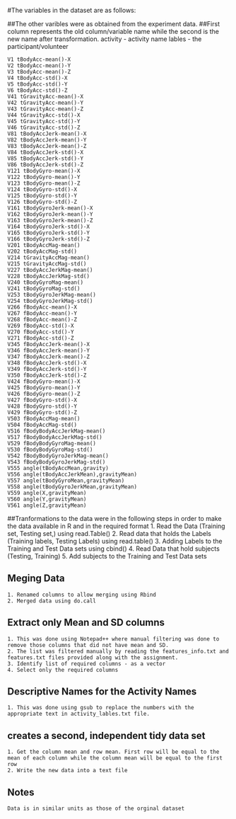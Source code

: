#The variables in the dataset are as follows:

##The other varibles were as obtained from the experiment data. 
##First column represents the old column/variable name while the second is the new name after transformation.
    activity - activity name
    lables - the participant/volunteer
    
    V1 tBodyAcc-mean()-X
    V2 tBodyAcc-mean()-Y
    V3 tBodyAcc-mean()-Z
    V4 tBodyAcc-std()-X
    V5 tBodyAcc-std()-Y
    V6 tBodyAcc-std()-Z
    V41 tGravityAcc-mean()-X
    V42 tGravityAcc-mean()-Y
    V43 tGravityAcc-mean()-Z
    V44 tGravityAcc-std()-X
    V45 tGravityAcc-std()-Y
    V46 tGravityAcc-std()-Z
    V81 tBodyAccJerk-mean()-X
    V82 tBodyAccJerk-mean()-Y
    V83 tBodyAccJerk-mean()-Z
    V84 tBodyAccJerk-std()-X
    V85 tBodyAccJerk-std()-Y
    V86 tBodyAccJerk-std()-Z
    V121 tBodyGyro-mean()-X
    V122 tBodyGyro-mean()-Y
    V123 tBodyGyro-mean()-Z
    V124 tBodyGyro-std()-X
    V125 tBodyGyro-std()-Y
    V126 tBodyGyro-std()-Z
    V161 tBodyGyroJerk-mean()-X
    V162 tBodyGyroJerk-mean()-Y
    V163 tBodyGyroJerk-mean()-Z
    V164 tBodyGyroJerk-std()-X
    V165 tBodyGyroJerk-std()-Y
    V166 tBodyGyroJerk-std()-Z
    V201 tBodyAccMag-mean()
    V202 tBodyAccMag-std()
    V214 tGravityAccMag-mean()
    V215 tGravityAccMag-std()
    V227 tBodyAccJerkMag-mean()
    V228 tBodyAccJerkMag-std()
    V240 tBodyGyroMag-mean()
    V241 tBodyGyroMag-std()
    V253 tBodyGyroJerkMag-mean()
    V254 tBodyGyroJerkMag-std()
    V266 fBodyAcc-mean()-X
    V267 fBodyAcc-mean()-Y
    V268 fBodyAcc-mean()-Z
    V269 fBodyAcc-std()-X
    V270 fBodyAcc-std()-Y
    V271 fBodyAcc-std()-Z
    V345 fBodyAccJerk-mean()-X
    V346 fBodyAccJerk-mean()-Y
    V347 fBodyAccJerk-mean()-Z
    V348 fBodyAccJerk-std()-X
    V349 fBodyAccJerk-std()-Y
    V350 fBodyAccJerk-std()-Z
    V424 fBodyGyro-mean()-X
    V425 fBodyGyro-mean()-Y
    V426 fBodyGyro-mean()-Z
    V427 fBodyGyro-std()-X
    V428 fBodyGyro-std()-Y
    V429 fBodyGyro-std()-Z
    V503 fBodyAccMag-mean()
    V504 fBodyAccMag-std()
    V516 fBodyBodyAccJerkMag-mean()
    V517 fBodyBodyAccJerkMag-std()
    V529 fBodyBodyGyroMag-mean()
    V530 fBodyBodyGyroMag-std()
    V542 fBodyBodyGyroJerkMag-mean()
    V543 fBodyBodyGyroJerkMag-std()
    V555 angle(tBodyAccMean,gravity)
    V556 angle(tBodyAccJerkMean),gravityMean)
    V557 angle(tBodyGyroMean,gravityMean)
    V558 angle(tBodyGyroJerkMean,gravityMean)
    V559 angle(X,gravityMean)
    V560 angle(Y,gravityMean)
    V561 angle(Z,gravityMean)

##Tranformations to the data were in the following steps in order to make the data available in R and in the required format
    1. Read the Data (Training set, Testing set,) using read.Table()
    2. Read data that holds the Labels (Training  labels, Testing Labels) using read.table()
    3. Adding Labels to the Training and Test Data sets using cbind()
    4. Read Data that hold subjects (Testing, Training)
    5. Add subjects to the Training and Test Data sets
    
## Meging Data
    1. Renamed columns to allow merging using Rbind
    2. Merged data using do.call
    
## Extract only Mean and SD columns
    1. This was done using Notepad++ where manual filtering was done to remove those columns that did not have mean and SD. 
    2. The list was filtered manually by reading the features_info.txt and features.txt files provided along with the assignment.
    3. Identify list of required columns - as a vector
    4. Select only the required columns
    
## Descriptive Names for the Activity Names
    1. This was done using gsub to replace the numbers with the appropriate text in activity_lables.txt file.
    
## creates a second, independent tidy data set
    1. Get the column mean and row mean. First row will be equal to the mean of each column while the column mean will be equal to the first row
    2. Write the new data into a text file 
    
## Notes
    Data is in similar units as those of the orginal dataset
    
    
